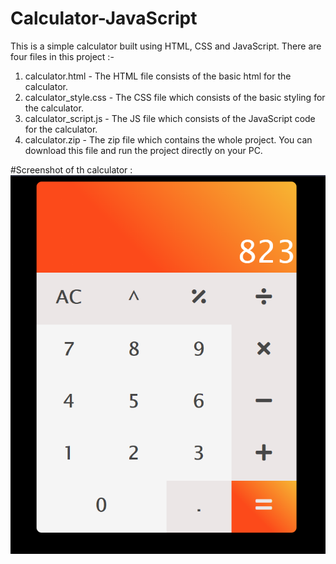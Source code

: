 # Calculator-JavaScript
This is a simple calculator built using HTML, CSS and JavaScript. There are four files in this project :-
1. calculator.html - The HTML file consists of the basic html for the calculator.
2. calculator_style.css - The CSS file which consists of the basic styling for the calculator.
3. calculator_script.js - The JS file which consists of the JavaScript code for the calculator.
4. calculator.zip - The zip file which contains the whole project. You can download this file and run the project directly on your PC.

#Screenshot of th calculator : 
![alt text](https://raw.githubusercontent.com/rajarshisg/Calculator-JavaScript/master/Calculator%20JavaScript/Screenshots/Capture.PNG)

